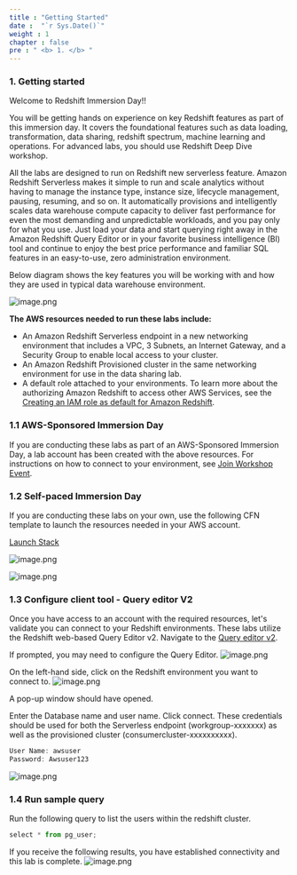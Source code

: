 ```yaml
---
title : "Getting Started"
date :  "`r Sys.Date()`" 
weight : 1 
chapter : false
pre : " <b> 1. </b> "
---
```

### **1. Getting started**

Welcome to Redshift Immersion Day!!

You will be getting hands on experience on key Redshift features as part of this immersion day. It covers the foundational features such as data loading, transformation, data sharing, redshift spectrum, machine learning and operations. For advanced labs, you should use Redshift Deep Dive  workshop.

All the labs are designed to run on Redshift new serverless feature. Amazon Redshift Serverless  makes it simple to run and scale analytics without having to manage the instance type, instance size, lifecycle management, pausing, resuming, and so on. It automatically provisions and intelligently scales data warehouse compute capacity to deliver fast performance for even the most demanding and unpredictable workloads, and you pay only for what you use. Just load your data and start querying right away in the Amazon Redshift Query Editor or in your favorite business intelligence (BI) tool and continue to enjoy the best price performance and familiar SQL features in an easy-to-use, zero administration environment.

Below diagram shows the key features you will be working with and how they are used in typical data warehouse environment.

![image.png](/images/1/1-111.png)

**The AWS resources needed to run these labs include:**

- An Amazon Redshift Serverless endpoint in a new networking environment that includes a VPC, 3 Subnets, an Internet Gateway, and a Security Group to enable local access to your cluster.
- An Amazon Redshift Provisioned cluster in the same networking environment for use in the data sharing lab.
- A default role attached to your environments. To learn more about the authorizing Amazon Redshift to access other AWS Services, see the [Creating an IAM role as default for Amazon Redshift](https://docs.aws.amazon.com/redshift/latest/mgmt/default-iam-role.html).

### **1.1 AWS-Sponsored Immersion Day**

If you are conducting these labs as part of an AWS-Sponsored Immersion Day, a lab account has been created with the above resources. For instructions on how to connect to your environment, see [Join Workshop Event](https://catalog.us-east-1.prod.workshops.aws/workshops/9f29cdba-66c0-445e-8cbb-28a092cb5ba7/en-US/lab0).

### **1.2 Self-paced Immersion Day**

If you are conducting these labs on your own, use the following CFN template to launch the resources needed in your AWS account.

[Launch Stack](https://console.aws.amazon.com/cloudformation/home?#/stacks/new?stackName=RedshiftImmersionLab&templateURL=https://s3-us-west-2.amazonaws.com/redshift-immersionday-labs/immersionserverless.yaml)


![image.png](/images/1/1-2.png)

![image.png](/images/1/1-31.png)

### **1.3 Configure client tool - Query editor V2**

Once you have access to an account with the required resources, let's validate you can connect to your Redshift environments. These labs utilize the Redshift web-based Query Editor v2. Navigate to the [Query editor v2](https://ap-southeast-1.console.aws.amazon.com/sqlworkbench/home?region=ap-southeast-1#/client).

If prompted, you may need to configure the Query Editor.
![image.png](/images/1/1-4.png)

On the left-hand side, click on the Redshift environment you want to connect to.
![image.png](/images/1/1-5.png)

A pop-up window should have opened.

Enter the Database name and user name. Click connect. These credentials should be used for both the Serverless endpoint (workgroup-xxxxxxx) as well as the provisioned cluster (consumercluster-xxxxxxxxxx).


```jsx
User Name: awsuser  
Password: Awsuser123
```
![image.png](/images/1/1-6.png)

### **1.4 Run sample query**

Run the following query to list the users within the redshift cluster.

```jsx
select * from pg_user;
```

If you receive the following results, you have established connectivity and this lab is complete.
![image.png](/images/1/1-7.png)